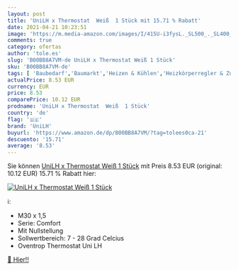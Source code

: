```yaml
---
layout: post
title: 'UniLH x Thermostat  Weiß  1 Stück mit 15.71 % Rabatt'
date: 2021-04-21 10:23:51
image: 'https://m.media-amazon.com/images/I/415U-i3fysL._SL500_._SL400_.jpg'
comments: true
category: ofertas
author: 'tole.es'
slug: 'B00BB8A7VM-de UniLH x Thermostat Weiß 1 Stück'
sku: 'B00BB8A7VM-de'
tags: [ 'Baubedarf','Baumarkt','Heizen & Kühlen','Heizkörperregler & Zubehör','Thermostat-Zubehör','Thermostate & Zubehör','Zentralheizungen & Zubehör','unilh', ]
actualPrice: 8.53 EUR
currency: EUR
price: 8.53
comparePrice: 10.12 EUR
prodname: 'UniLH x Thermostat  Weiß  1 Stück'
country: 'de'
flag: '🇩🇪'
brand: 'UniLH'
buyurl: 'https://www.amazon.de/dp/B00BB8A7VM/?tag=tolees0ca-21'
descuento: '15.71'
average: '8.53'
---
```


Sie können [UniLH x Thermostat  Weiß  1 Stück](https://www.amazon.de/dp/B00BB8A7VM/?tag=tolees0ca-21) mit Preis 8.53 EUR (original: 10.12 EUR) 15.71 % Rabatt hier:

[![UniLH x Thermostat  Weiß  1 Stück](https://m.media-amazon.com/images/I/415U-i3fysL._SL500_._SL400_.jpg)](https://www.amazon.de/dp/B00BB8A7VM/?tag=tolees0ca-21)

ℹ️:

- M30 x 1,5
- Serie: Comfort
- Mit Nullstellung
- Sollwertbereich: 7 - 28 Grad Celcius
- Oventrop Thermostat Uni LH

[🛒 Hier!!](https://www.amazon.de/dp/B00BB8A7VM/?tag=tolees0ca-21)
